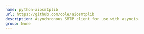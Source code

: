 ```yaml
---
name: python-aiosmtplib
url: https://github.com/cole/aiosmtplib
description: Asynchronous SMTP client for use with asyncio.
group: None
---
```

